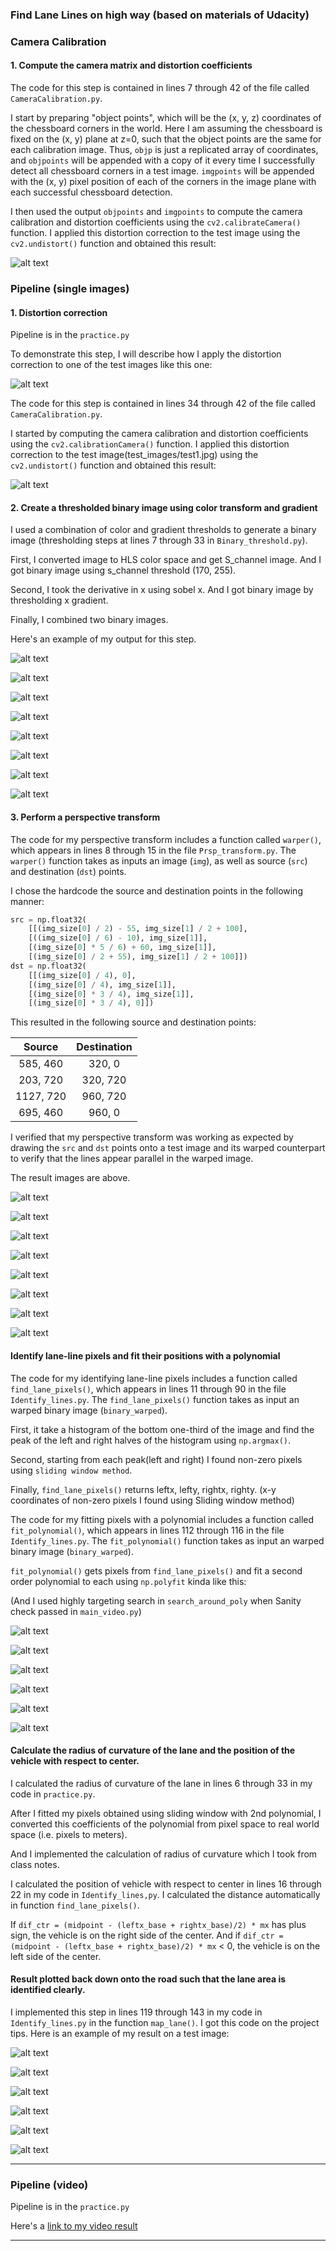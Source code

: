 

[//]: # (Image References)

[image1]: ./examples/undistort_output.png "Undistorted"
[image2]: ./test_images/test1.jpg "Road Transformed"
[image2_2]: ./output_images/test1_undist.jpg "Calibrated image"
[straight_lines1_binary_thresholded]: ./output_images/straight_lines1_binary_thresholded.jpg "Binary example"
[straight_lines2_binary_thresholded]: ./output_images/straight_lines2_binary_thresholded.jpg "Binary example"
[test1_binary_thresholded]: ./output_images/test1_binary_thresholded.jpg "Binary example"
[test2_binary_thresholded]: ./output_images/test2_binary_thresholded.jpg "Binary example"
[test3_binary_thresholded]: ./output_images/test3_binary_thresholded.jpg "Binary example"
[test4_binary_thresholded]: ./output_images/test4_binary_thresholded.jpg "Binary example"
[test5_binary_thresholded]: ./output_images/test5_binary_thresholded.jpg "Binary example"
[test6_binary_thresholded]: ./output_images/test6_binary_thresholded.jpg "Binary example"
[image_bird_eye_straight_lines1]: ./output_images/3_transformed/straight_lines1.png "Warped image"
[image_bird_eye_straight_lines2]: ./output_images/3_transformed/straight_lines2.png "Warped image"
[image_bird_eye_test1]: ./output_images/3_transformed/test1.png "Warped image"
[image_bird_eye_test2]: ./output_images/3_transformed/test2.png "Warped image"
[image_bird_eye_test3]: ./output_images/3_transformed/test3.png "Warped image"
[image_bird_eye_test4]: ./output_images/3_transformed/test4.png "Warped image"
[image_bird_eye_test5]: ./output_images/3_transformed/test5.png "Warped image"
[image_bird_eye_test6]: ./output_images/3_transformed/test6.png "Warped image"

[image4]: ./examples/warped_straight_lines.jpg "Warp Example"
[image5]: ./examples/color_fit_lines.jpg "Fit Visual"
[lines_identified_test1]: ./output_images/general_sliding_window/lines_Identified_test1.jpg "Fit Visual"
[lines_identified_test2]: ./output_images/general_sliding_window/lines_Identified_test2.jpg "Fit Visual"
[lines_identified_test3]: ./output_images/general_sliding_window/lines_Identified_test3.jpg "Fit Visual"
[lines_identified_test4]: ./output_images/general_sliding_window/lines_Identified_test4.jpg "Fit Visual"
[lines_identified_test5]: ./output_images/general_sliding_window/lines_Identified_test5.jpg "Fit Visual"
[lines_identified_test6]: ./output_images/general_sliding_window/lines_Identified_test6.jpg "Fit Visual"
[map_lane_test1]: ./output_images/Warp_back/map_lane_test1.jpg "Output"
[map_lane_test2]: ./output_images/Warp_back/map_lane_test2.jpg "Output"
[map_lane_test3]: ./output_images/Warp_back/map_lane_test3.jpg "Output"
[map_lane_test4]: ./output_images/Warp_back/map_lane_test4.jpg "Output"
[map_lane_test5]: ./output_images/Warp_back/map_lane_test5.jpg "Output"
[map_lane_test6]: ./output_images/Warp_back/map_lane_test6.jpg "Output"
[video1]: ./project_video.mp4 "Video"



### Find Lane Lines on high way (based on materials of Udacity)


### Camera Calibration

#### 1. Compute the camera matrix and distortion coefficients

The code for this step is contained in lines 7 through 42 of the file called `CameraCalibration.py`.  

I start by preparing "object points", which will be the (x, y, z) coordinates of the chessboard corners in the world. Here I am assuming the chessboard is fixed on the (x, y) plane at z=0, such that the object points are the same for each calibration image.  Thus, `objp` is just a replicated array of coordinates, and `objpoints` will be appended with a copy of it every time I successfully detect all chessboard corners in a test image.  `imgpoints` will be appended with the (x, y) pixel position of each of the corners in the image plane with each successful chessboard detection.  

I then used the output `objpoints` and `imgpoints` to compute the camera calibration and distortion coefficients using the `cv2.calibrateCamera()` function.  I applied this distortion correction to the test image using the `cv2.undistort()` function and obtained this result: 

![alt text][image1]

### Pipeline (single images)

#### 1. Distortion correction

Pipeline is in the `practice.py`

To demonstrate this step, I will describe how I apply the distortion correction to one of the test images like this one:

![alt text][image2]

The code for this step is contained in lines 34 through 42 of the file called `CameraCalibration.py`.

I started by computing the camera calibration and distortion coefficients using the `cv2.calibrationCamera()` function. I applied this distortion correction to the test image(test_images/test1.jpg) using the `cv2.undistort()` function and obtained this result:

![alt text][image2_2]

#### 2. Create a thresholded binary image using color transform and gradient

I used a combination of color and gradient thresholds to generate a binary image (thresholding steps at lines 7 through 33 in `Binary_threshold.py`).  

First, I converted image to HLS color space and get S_channel image. And I got binary image using s_channel threshold (170, 255).

Second, I took the derivative in x using sobel x. And I got binary image by thresholding x gradient.

Finally, I combined two binary images.

Here's an example of my output for this step. 

![alt text][straight_lines1_binary_thresholded]

![alt text][straight_lines2_binary_thresholded]

![alt text][test1_binary_thresholded]

![alt text][test2_binary_thresholded]

![alt text][test3_binary_thresholded]

![alt text][test4_binary_thresholded]

![alt text][test5_binary_thresholded]

![alt text][test6_binary_thresholded]

#### 3. Perform a perspective transform

The code for my perspective transform includes a function called `warper()`, which appears in lines 8 through 15 in the file `Prsp_transform.py`. The `warper()` function takes as inputs an image (`img`), as well as source (`src`) and destination (`dst`) points.  

I chose the hardcode the source and destination points in the following manner:

```python
src = np.float32(
    [[(img_size[0] / 2) - 55, img_size[1] / 2 + 100],
    [((img_size[0] / 6) - 10), img_size[1]],
    [(img_size[0] * 5 / 6) + 60, img_size[1]],
    [(img_size[0] / 2 + 55), img_size[1] / 2 + 100]])
dst = np.float32(
    [[(img_size[0] / 4), 0],
    [(img_size[0] / 4), img_size[1]],
    [(img_size[0] * 3 / 4), img_size[1]],
    [(img_size[0] * 3 / 4), 0]])
```

This resulted in the following source and destination points:

| Source        | Destination   | 
|:-------------:|:-------------:| 
| 585, 460      | 320, 0        | 
| 203, 720      | 320, 720      |
| 1127, 720     | 960, 720      |
| 695, 460      | 960, 0        |

I verified that my perspective transform was working as expected by drawing the `src` and `dst` points onto a test image and its warped counterpart to verify that the lines appear parallel in the warped image.

The result images are above.

![alt text][image_bird_eye_straight_lines1]

![alt text][image_bird_eye_straight_lines2]

![alt text][image_bird_eye_test1]

![alt text][image_bird_eye_test2]

![alt text][image_bird_eye_test3]

![alt text][image_bird_eye_test4]

![alt text][image_bird_eye_test5]

![alt text][image_bird_eye_test6]

#### Identify lane-line pixels and fit their positions with a polynomial

The code for my identifying lane-line pixels includes a function called `find_lane_pixels()`, which appears in lines 11 through 90 in the file `Identify_lines.py`. The `find_lane_pixels()` function takes as input an warped binary image (`binary_warped`).

First, it take a histogram of the bottom one-third of the image and find the peak of the left and right halves of the histogram using `np.argmax()`.

Second, starting from each peak(left and right) I found non-zero pixels using `sliding window method`.

Finally, `find_lane_pixels()` returns leftx, lefty, rightx, righty. (x-y coordinates of non-zero pixels I found using Sliding window method) 
  
The code for my fitting pixels with a polynomial includes a function called `fit_polynomial()`, which appears in lines 112 through 116 in the file `Identify_lines.py`. The `fit_polynomial()` function takes as input an warped binary image (`binary_warped`).

`fit_polynomial()` gets pixels from `find_lane_pixels()` and fit a second order polynomial to each using `np.polyfit` kinda like this:

(And I used highly targeting search in `search_around_poly` when Sanity check passed in `main_video.py`)  

![alt text][lines_identified_test1]

![alt text][lines_identified_test2]

![alt text][lines_identified_test3]

![alt text][lines_identified_test4]

![alt text][lines_identified_test5]

![alt text][lines_identified_test6]

#### Calculate the radius of curvature of the lane and the position of the vehicle with respect to center.

I calculated the radius of curvature of the lane in lines 6 through 33 in my code in `practice.py`.

After I fitted my pixels obtained using sliding window with 2nd polynomial, I converted this coefficients of the polynomial from pixel space to real world space (i.e. pixels to meters).

And I implemented the calculation of radius of curvature which I took from class notes.

I calculated the position of vehicle with respect to center in lines 16 through 22 in my code in `Identify_lines,py`. I calculated the distance automatically in function `find_lane_pixels()`.

If `dif_ctr = (midpoint - (leftx_base + rightx_base)/2) * mx` has plus sign, the vehicle is on the right side of the center.  And if `dif_ctr = (midpoint - (leftx_base + rightx_base)/2) * mx` < 0, the vehicle is on the left side of the center. 

#### Result plotted back down onto the road such that the lane area is identified clearly.

I implemented this step in lines 119 through 143 in my code in `Identify_lines.py` in the function `map_lane()`. I got this code on the project tips. Here is an example of my result on a test image:

![alt text][map_lane_test1]

![alt text][map_lane_test2]

![alt text][map_lane_test3]

![alt text][map_lane_test4]

![alt text][map_lane_test5]

![alt text][map_lane_test6]

---

### Pipeline (video)


Pipeline is in the `practice.py`

Here's a [link to my video result](./output3.mp4)

---


